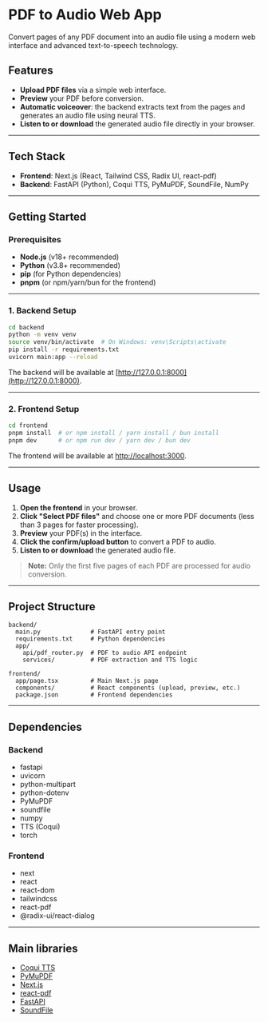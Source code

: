 # PDF to Audio Web App

Convert pages of any PDF document into an audio file using a modern web interface and advanced text-to-speech technology.

## Features

- **Upload PDF files** via a simple web interface.
- **Preview** your PDF before conversion.
- **Automatic voiceover**: the backend extracts text from the pages and generates an audio file using neural TTS.
- **Listen to or download** the generated audio file directly in your browser.

---

## Tech Stack

- **Frontend**: Next.js (React, Tailwind CSS, Radix UI, react-pdf)
- **Backend**: FastAPI (Python), Coqui TTS, PyMuPDF, SoundFile, NumPy

---

## Getting Started

### Prerequisites

- **Node.js** (v18+ recommended)
- **Python** (v3.8+ recommended)
- **pip** (for Python dependencies)
- **pnpm** (or npm/yarn/bun for the frontend)

---

### 1. Backend Setup

```bash
cd backend
python -m venv venv
source venv/bin/activate  # On Windows: venv\Scripts\activate
pip install -r requirements.txt
uvicorn main:app --reload
```

The backend will be available at [http://127.0.0.1:8000](http://127.0.0.1:8000).

---

### 2. Frontend Setup

```bash
cd frontend
pnpm install  # or npm install / yarn install / bun install
pnpm dev      # or npm run dev / yarn dev / bun dev
```

The frontend will be available at [http://localhost:3000](http://localhost:3000).

---

## Usage

1. **Open the frontend** in your browser.
2. **Click "Select PDF files"** and choose one or more PDF documents (less than 3 pages for faster processing).
3. **Preview** your PDF(s) in the interface.
4. **Click the confirm/upload button** to convert a PDF to audio.
5. **Listen to or download** the generated audio file.

> **Note:** Only the first five pages of each PDF are processed for audio conversion.

---

## Project Structure

```
backend/
  main.py              # FastAPI entry point
  requirements.txt     # Python dependencies
  app/
    api/pdf_router.py  # PDF to audio API endpoint
    services/          # PDF extraction and TTS logic

frontend/
  app/page.tsx         # Main Next.js page
  components/          # React components (upload, preview, etc.)
  package.json         # Frontend dependencies
```

---

## Dependencies

### Backend

- fastapi
- uvicorn
- python-multipart
- python-dotenv
- PyMuPDF
- soundfile
- numpy
- TTS (Coqui)
- torch

### Frontend

- next
- react
- react-dom
- tailwindcss
- react-pdf
- @radix-ui/react-dialog

---

## Main libraries

- [Coqui TTS](https://github.com/coqui-ai/TTS)
- [PyMuPDF](https://github.com/pymupdf/PyMuPDF)
- [Next.js](https://nextjs.org/)
- [react-pdf](https://github.com/wojtekmaj/react-pdf)
- [FastAPI](https://fastapi.tiangolo.com/)
- [SoundFile](https://github.com/bastibe/SoundFile)
